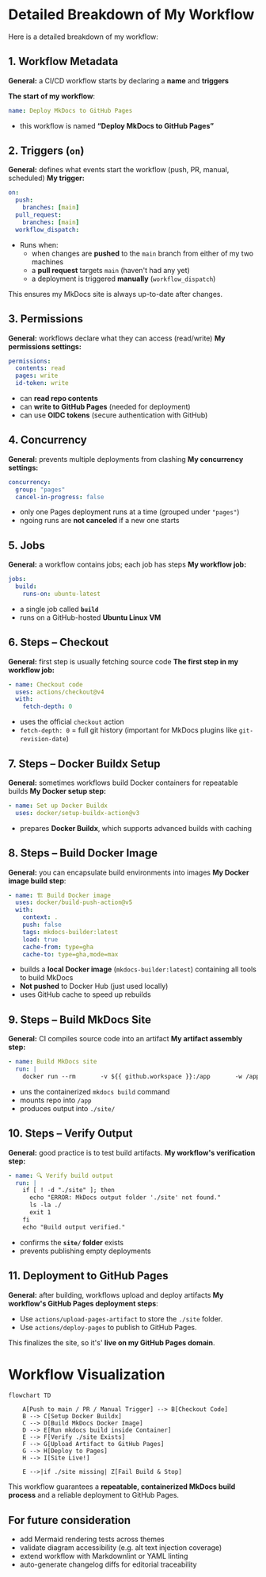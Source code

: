 # Detailed Breakdown of My Workflow

Here is a detailed breakdown of my workflow:

## 1. Workflow Metadata

**General:** a CI/CD workflow starts by declaring a **name** and **triggers**

**The start of my workflow**:

```yaml
name: Deploy MkDocs to GitHub Pages
```

- this workflow is named **“Deploy MkDocs to GitHub Pages”**

## 2. Triggers (`on`)

**General:** defines what events start the workflow (push, PR, manual, scheduled)
**My trigger:**

```yaml
on:
  push:
    branches: [main]
  pull_request:
    branches: [main]
  workflow_dispatch:
```

- Runs when:
    - when changes are **pushed** to the `main` branch from either of my two machines
    - a **pull request** targets `main` (haven't had any yet)
    - a deployment is triggered **manually** (`workflow_dispatch`)

This ensures my MkDocs site is always up-to-date after changes.

## 3. Permissions

**General:** workflows declare what they can access (read/write)
**My permissions settings:**

```yaml
permissions:
  contents: read
  pages: write
  id-token: write
```

- can **read repo contents**
- can **write to GitHub Pages** (needed for deployment)
- can use **OIDC tokens** (secure authentication with GitHub)

## 4. Concurrency

**General:** prevents multiple deployments from clashing
**My concurrency settings:**

```yaml
concurrency:
  group: "pages"
  cancel-in-progress: false
```

- only one Pages deployment runs at a time (grouped under `"pages"`)
- ngoing runs are **not canceled** if a new one starts

## 5. Jobs

**General:** a workflow contains jobs; each job has steps
**My workflow job:**

```yaml
jobs:
  build:
    runs-on: ubuntu-latest
```

- a single job called **`build`**
- runs on a GitHub-hosted **Ubuntu Linux VM**

## 6. Steps – Checkout

**General:** first step is usually fetching source code
**The first step in my workflow job:**

```yaml
- name: Checkout code
  uses: actions/checkout@v4
  with:
    fetch-depth: 0
```

- uses the official `checkout` action
- `fetch-depth: 0` = full git history (important for MkDocs plugins like `git-revision-date`)

## 7. Steps – Docker Buildx Setup

**General:** sometimes workflows build Docker containers for repeatable builds
**My Docker setup step:**

```yaml
- name: Set up Docker Buildx
  uses: docker/setup-buildx-action@v3
```

- prepares **Docker Buildx**, which supports advanced builds with caching

## 8. Steps – Build Docker Image

**General:** you can encapsulate build environments into images
**My Docker image build step**:

```yaml
- name: 🏗️ Build Docker image
  uses: docker/build-push-action@v5
  with:
    context: .
    push: false
    tags: mkdocs-builder:latest
    load: true
    cache-from: type=gha
    cache-to: type=gha,mode=max
```

- builds a **local Docker image** (`mkdocs-builder:latest`) containing all tools to build MkDocs
- **Not pushed** to Docker Hub (just used locally)
- uses GitHub cache to speed up rebuilds

## 9. Steps – Build MkDocs Site

**General:** CI compiles source code into an artifact
**My artifact assembly step:**

```yaml
- name: Build MkDocs site
  run: |
    docker run --rm       -v ${{ github.workspace }}:/app       -w /app       mkdocs-builder:latest       mkdocs build --verbose
```

- uns the containerized `mkdocs build` command
- mounts repo into `/app`
- produces output into `./site/`

## 10. Steps – Verify Output

**General:** good practice is to test build artifacts.
**My workflow's verification step:**

```yaml
- name: 🔍 Verify build output
  run: |
    if [ ! -d "./site" ]; then
      echo "ERROR: MkDocs output folder './site' not found."
      ls -la ./
      exit 1
    fi
    echo "Build output verified."
```

- confirms the **`site/` folder** exists
- prevents publishing empty deployments

## 11. Deployment to GitHub Pages

**General:** after building, workflows upload and deploy artifacts
**My workflow's GitHub Pages deployment steps**:

- Use `actions/upload-pages-artifact` to store the `./site` folder.
- Use `actions/deploy-pages` to publish to GitHub Pages.

This finalizes the site, so it's' **live on my GitHub Pages domain**.

# Workflow Visualization

```mermaid
flowchart TD

    A[Push to main / PR / Manual Trigger] --> B[Checkout Code]
    B --> C[Setup Docker Buildx]
    C --> D[Build MkDocs Docker Image]
    D --> E[Run mkdocs build inside Container]
    E --> F[Verify ./site Exists]
    F --> G[Upload Artifact to GitHub Pages]
    G --> H[Deploy to Pages]
    H --> I[Site Live!]

    E -->|if ./site missing| Z[Fail Build & Stop]
```

This workflow guarantees a **repeatable, containerized MkDocs build process** and a reliable deployment to GitHub Pages.  

## For future consideration

- add Mermaid rendering tests across themes
- validate diagram accessibility (e.g. alt text injection coverage)
- extend workflow with Markdownlint or YAML linting
- auto-generate changelog diffs for editorial traceability
